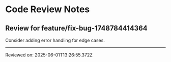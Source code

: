 # Code Review Notes

## Review for feature/fix-bug-1748784414364

Consider adding error handling for edge cases.

---
Reviewed on: 2025-06-01T13:26:55.372Z